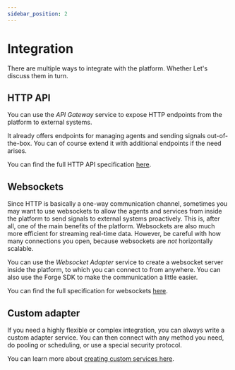 ```yaml
---
sidebar_position: 2
---
```


# Integration
There are multiple ways to integrate with the platform. Whether Let's discuss them in turn.


## HTTP API
You can use the _API Gateway_ service to expose HTTP endpoints from the platform to external systems.

It already offers endpoints for managing agents and sending signals out-of-the-box. You can of course extend it with additional
endpoints if the need arises.

You can find the full HTTP API specification [here](/api).


## Websockets
Since HTTP is basically a one-way communication channel, sometimes you may want to use websockets to allow the agents
and services from inside the platform to send signals to external systems proactively. This is, after all, one of the
main benefits of the platform. Websockets are also much more efficient for streaming real-time data. However, be careful
with how many connections you open, because websockets are *not* horizontally scalable.

You can use the _Websocket Adapter_ service to create a websocket server inside the platform, to which you can connect
to from anywhere. You can also use the Forge SDK to make the communication a little easier.

You can find the full specification for websockets [here](pathname:///asyncapi).


## Custom adapter
If you need a highly flexible or complex integration, you can always write a custom adapter service. You can then
connect with any method you need, do pooling or scheduling, or use a special security protocol.

You can learn more about [creating custom services here](./Platform%20architecture/service-creation).
